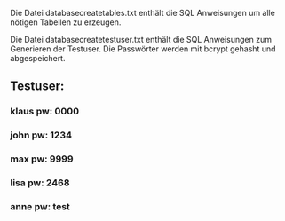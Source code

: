 Die Datei databasecreatetables.txt enthält die SQL Anweisungen um alle nötigen Tabellen zu erzeugen.

Die Datei databasecreatetestuser.txt enthält die SQL Anweisungen zum Generieren der Testuser.
Die Passwörter werden mit bcrypt gehasht und abgespeichert.

## Testuser:
### klaus pw: 0000
### john pw: 1234
### max pw: 9999 
### lisa pw: 2468
### anne pw: test
